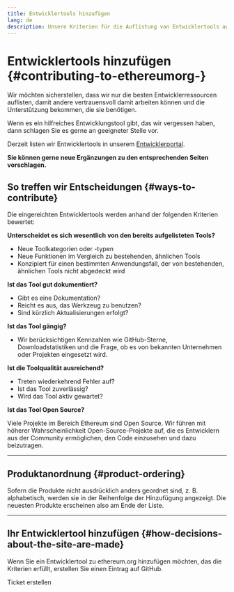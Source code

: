 ```yaml
---
title: Entwicklertools hinzufügen
lang: de
description: Unsere Kriterien für die Auflistung von Entwicklertools auf ethereum.org
---
```


# Entwicklertools hinzufügen {#contributing-to-ethereumorg-}

Wir möchten sicherstellen, dass wir nur die besten Entwicklerressourcen auflisten, damit andere vertrauensvoll damit arbeiten können und die Unterstützung bekommen, die sie benötigen.

Wenn es ein hilfreiches Entwicklungstool gibt, das wir vergessen haben, dann schlagen Sie es gerne an geeigneter Stelle vor.

Derzeit listen wir Entwicklertools in unserem [Entwicklerportal](/developers/).

**Sie können gerne neue Ergänzungen zu den entsprechenden Seiten vorschlagen.**

## So treffen wir Entscheidungen {#ways-to-contribute}

Die eingereichten Entwicklertools werden anhand der folgenden Kriterien bewertet:

**Unterscheidet es sich wesentlich von den bereits aufgelisteten Tools?**

- Neue Toolkategorien oder -typen
- Neue Funktionen im Vergleich zu bestehenden, ähnlichen Tools
- Konzipiert für einen bestimmten Anwendungsfall, der von bestehenden, ähnlichen Tools nicht abgedeckt wird

**Ist das Tool gut dokumentiert?**

- Gibt es eine Dokumentation?
- Reicht es aus, das Werkzeug zu benutzen?
- Sind kürzlich Aktualisierungen erfolgt?

**Ist das Tool gängig?**

- Wir berücksichtigen Kennzahlen wie GitHub-Sterne, Downloadstatistiken und die Frage, ob es von bekannten Unternehmen oder Projekten eingesetzt wird.

**Ist die Toolqualität ausreichend?**

- Treten wiederkehrend Fehler auf?
- Ist das Tool zuverlässig?
- Wird das Tool aktiv gewartet?

**Ist das Tool Open Source?**

Viele Projekte im Bereich Ethereum sind Open Source. Wir führen mit höherer Wahrscheinlichkeit Open-Source-Projekte auf, die es Entwicklern aus der Community ermöglichen, den Code einzusehen und dazu beizutragen.

---

## Produktanordnung {#product-ordering}

Sofern die Produkte nicht ausdrücklich anders geordnet sind, z. B. alphabetisch, werden sie in der Reihenfolge der Hinzufügung angezeigt. Die neuesten Produkte erscheinen also am Ende der Liste.

---

## Ihr Entwicklertool hinzufügen {#how-decisions-about-the-site-are-made}

Wenn Sie ein Entwicklertool zu ethereum.org hinzufügen möchten, das die Kriterien erfüllt, erstellen Sie einen Eintrag auf GitHub.

<ButtonLink to="https://github.com/ethereum/ethereum-org-website/issues/new?assignees=&labels=Type%3A+Feature&template=suggest_dev_tool.md&title=">
  Ticket erstellen
</ButtonLink>
